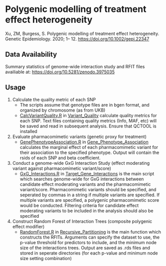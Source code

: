 # Polygenic modelling of treatment effect heterogeneity
Xu, ZM, Burgess, S. Polygenic modelling of treatment effect heterogeneity. Genetic Epidemiology. 2020; 1– 12. https://doi.org/10.1002/gepi.22347
## Data Availability 
Summary statistics of genome-wide interaction study and RFIT files availiable at: https://doi.org/10.5281/zenodo.3975035
## Usage
1. Calculate the quality metric of each SNP
    - The scripts assume that genotype files are in bgen format, and organized by chromosome (as from UKB) 
    - [CalcVariantQuality.R](./Variant_Quality/CalcVariantQuality.R) in [Variant_Quality](./Variant_Quality) calculate quality metrics for each SNP. Text files containing quality metrics (Info, MAF, etc) will be saved and read in subsequent analysis. Ensure that QCTOOL is installed 
2. Evaluate pharmacomimetic variants (genetic proxy for treatment)
    - [GenePhenotypeAssociation.R](./Gene_Phenotype_Association/GenePhenotypeAssociation.R) in [Gene_Phenotype_Association](Gene_Phenotype_Association) calculates the marginal effect of each pharmacomimetic variant for their association to the specified phenotype. Output will contain the rsids of each SNP and beta coefficient. 
3. Conduct a genome-wide GxG Interaction Study (effect moderating variant against pharmacomimetic variant/score)
    - [GxG_Interactions.R](./Target_Gene_Interactions/GxG_Interactions.R) in [Target_Gene_Interactions](./Target_Gene_Interactions) is the main script which searches genome-wide for GxG interactions between candidate effect moderating variants and the pharmacomimetic variant/score. Pharmacomimetic variants should be specified, and seperated by commas in a string if multiple variants are specified. If multiple variants are specified, a polygenic pharmacomimetic score would be conducted. Filtering criteria for candidate effect moderating variants to be included in the analysis should also be specified
4. Construct Random Forest of Interaction Trees (composite polygenic effect modifier)
    - [RandomForest.R](./Recursive_Partitioning/RandomForest.R) in [Recursive_Partitioning](./Recursive_Partitioning) is the main function which constructs the RFITs. Arguments can specify the dataset to use, the p-value threshold for predictors to include, and the minimum node size of the interactions trees. Output are saved as .rds files and stored in seperate directories (for each p-value and minimum node size setting combination)
